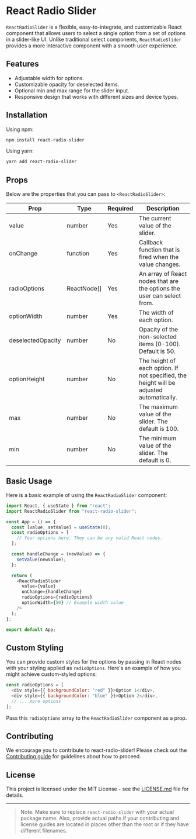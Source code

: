 # React Radio Slider

`ReactRadioSlider` is a flexible, easy-to-integrate, and customizable React component that allows users to select a single option from a set of options in a slider-like UI. Unlike traditional select components, `ReactRadioSlider` provides a more interactive component with a smooth user experience.

## Features

- Adjustable width for options.
- Customizable opacity for deselected items.
- Optional min and max range for the slider input.
- Responsive design that works with different sizes and device types.

## Installation

Using npm:

```bash
npm install react-radio-slider
```

Using yarn:

```bash
yarn add react-radio-slider
```

## Props

Below are the properties that you can pass to `<ReactRadioSlider>`:

| Prop               | Type           | Required | Description                                                                                     |
|--------------------|----------------|----------|-------------------------------------------------------------------------------------------------|
| value              | number         | Yes      | The current value of the slider.                                                                |
| onChange           | function       | Yes      | Callback function that is fired when the value changes.                                         |
| radioOptions       | ReactNode[]    | Yes      | An array of React nodes that are the options the user can select from.                          |
| optionWidth        | number         | Yes      | The width of each option.                                                                       |
| deselectedOpacity  | number         | No       | Opacity of the non-selected items (0-100). Default is 50.                                       |
| optionHeight       | number         | No       | The height of each option. If not specified, the height will be adjusted automatically.        |
| max                | number         | No       | The maximum value of the slider. The default is 100.                                            |
| min                | number         | No       | The minimum value of the slider. The default is 0.                                              |

## Basic Usage

Here is a basic example of using the `ReactRadioSlider` component:

```javascript
import React, { useState } from "react";
import ReactRadioSlider from "react-radio-slider";

const App = () => {
  const [value, setValue] = useState(0);
  const radioOptions = [
    // Your options here. They can be any valid React nodes.
  ];

  const handleChange = (newValue) => {
    setValue(newValue);
  };

  return (
    <ReactRadioSlider
      value={value}
      onChange={handleChange}
      radioOptions={radioOptions}
      optionWidth={50} // Example width value
    />
  );
};

export default App;
```

## Custom Styling

You can provide custom styles for the options by passing in React nodes with your styling applied as `radioOptions`. Here's an example of how you might achieve custom-styled options:

```javascript
const radioOptions = [
  <div style={{ backgroundColor: "red" }}>Option 1</div>,
  <div style={{ backgroundColor: "blue" }}>Option 2</div>,
  // ... more options
];
```

Pass this `radioOptions` array to the `ReactRadioSlider` component as a prop.

## Contributing

We encourage you to contribute to react-radio-slider! Please check out the [Contributing guide](CONTRIBUTING.md) for guidelines about how to proceed.

## License

This project is licensed under the MIT License - see the [LICENSE.md](LICENSE.md) file for details.

---

> Note: Make sure to replace `react-radio-slider` with your actual package name. Also, provide actual paths if your contributing and license guides are located in places other than the root or if they have different filenames.